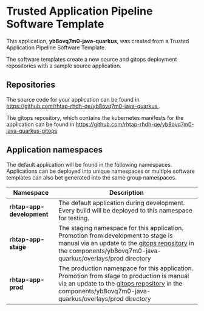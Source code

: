 # Trusted Application Pipeline Software Template

This application, **yb8ovq7m0-java-quarkus**, was created from a Trusted Application Pipeline Software Template.

The software templates create a new source and gitops deployment repositories with a sample source application. 

## Repositories

The source code for your application can be found in [https://github.com/rhtap-rhdh-qe/yb8ovq7m0-java-quarkus ](https://github.com/rhtap-rhdh-qe/yb8ovq7m0-java-quarkus ).
 
The gitops repository, which contains the kubernetes manifests for the application can be found in 
[https://github.com/rhtap-rhdh-qe/yb8ovq7m0-java-quarkus-gitops ](https://github.com/rhtap-rhdh-qe/yb8ovq7m0-java-quarkus-gitops ) 

## Application namespaces 

The default application will be found in the following namespaces. Applications can be deployed into unique namespaces or multiple software templates can also bet generated into the same group namespaces.  

|  Namespace   |  Description   |  
| -------- | -------- |   
| **rhtap-app-development** | The default application during development. Every build will be deployed to this namespace for testing. | 
| **rhtap-app-stage** | The staging namespace for this application. Promotion from development to stage is manual via an update to the [gitops repository](https://github.com/rhtap-rhdh-qe/yb8ovq7m0-java-quarkus-gitops ) in the components/yb8ovq7m0-java-quarkus/overlays/prod directory |  
| **rhtap-app-prod** | The production namespace for this application. Promotion from stage to production is manual via an update to the [gitops repository](https://github.com/rhtap-rhdh-qe/yb8ovq7m0-java-quarkus-gitops ) in the components/yb8ovq7m0-java-quarkus/overlays/prod directory | 